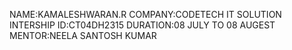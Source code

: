 NAME:KAMALESHWARAN.R
COMPANY:CODETECH IT SOLUTION
INTERSHIP ID:CT04DH2315
DURATION:08 JULY TO 08 AUGEST
MENTOR:NEELA SANTOSH KUMAR
